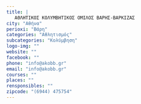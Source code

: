 ```yaml
---
title: |
   ΑΘΛΗΤΙΚΟΣ ΚΟΛΥΜΒΗΤΙΚΟΣ ΟΜΙΛΟΣ ΒΑΡΗΣ-ΒΑΡΚΙΖΑΣ
city: "Αθήνα"
perioxi: "Βάρη"
categories: "Αθλητισμός"
subcategories: "Κολύμβηση"
logo-img: ""
website: ""
facebook: ""
phone: "info@akobb.gr"
email: "info@akobb.gr"
courses: ""
places: ""
rensponsibles: ""
zipcode: "(6944) 475754"
---
```




